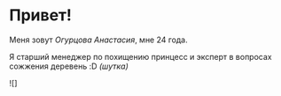 # Привет!

Меня зовут *Огурцова Анастасия*, мне 24 года. 

Я старший менеджер по похищению принцесс и эксперт в вопросах сожжения деревень :D
 _(шутка)_

![]


